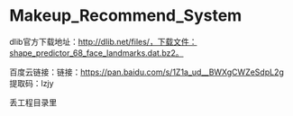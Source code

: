 # Makeup_Recommend_System
dlib官方下载地址：http://dlib.net/files/，下载文件：shape_predictor_68_face_landmarks.dat.bz2。

百度云链接：链接：https://pan.baidu.com/s/1Z1a_ud__BWXgCWZeSdpL2g
提取码：lzjy

丢工程目录里
